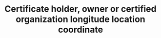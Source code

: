 ---
title: 'Certificate holder, owner or certified organization longitude location coordinate'
field: 'is.certifiedOrganization.addressLong'
slug: 'certification-certificate-holder-owner-or-certified-organization-longitude-location-coordinate'
description: 'Longitude location coordinates in decimal degrees (DD). Recording 4 digits to the right of the decimal provides an accuracy of 10m.'
comment: 'Example of a longitude coordinate in Bolivia: --62.0244'
required: False
module: 'Certificate Holder, Owner or Certified organization'
cluster: 'Certification'
policy: 'Geo value. Single value only.'
layout: 'home'
---